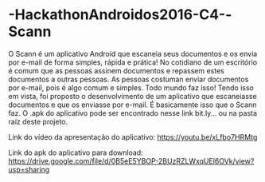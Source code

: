 # -HackathonAndroidos2016-C4--Scann

O Scann é um aplicativo Android que escaneia seus documentos e os envia por e-mail de forma simples, rápida e prática!
No cotidiano de um escritório é comum que as pessoas assinem documentos e repassem estes documentos a outras pessoas. As pessoas costuman enviar documentos por e-mail, pois é algo comum e simples. Todo mundo faz isso!
Tendo isso em vista, foi proposto o desenvolvimento de um aplicativo que escaneiasse documentos e que os enviasse por e-mail. É basicamente isso que o Scann faz.
O .apk do aplicativo pode ser encontrado nesse link bit.ly... ou na pasta raíz deste projeto.


Link do vídeo da apresentação do aplicativo: https://youtu.be/xLfbo7HRMtg


Link do apk do aplicativo para download: https://drive.google.com/file/d/0B5eE5YBOP-2BUzRZLWxqUEl6OVk/view?usp=sharing